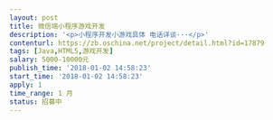 ```yaml
---                
layout: post       
title: 微信端小程序游戏开发           
description: '<p>小程序开发小游戏具体 电话详谈···</p>'     
contenturl: https://zb.oschina.net/project/detail.html?id=17879      
tags: [Java,HTML5,游戏开发]            
salary: 5000-10000元          
publish_time: '2018-01-02 14:58:23'         
start_time: '2018-01-02 14:58:23'           
apply: 1                   
time_range: 1 月              
status: 招募中                  
---                 
```

